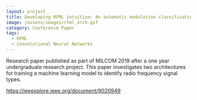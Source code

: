 ```yaml
---
layout: project
title: Developing RFML intuition: An automatic modulation classification architecture case study
image: /assets/images/rfml_arch.gif
category: Conference Paper
tags:
  - RFML
  - Convolutional Neural Networks
---
```


Research paper published as part of MILCOM 2019 after a one year undergraduate research project. This paper investigates two architectures for training a machine learning model to identify radio frequency signal types. 

<https://ieeexplore.ieee.org/document/9020949>
